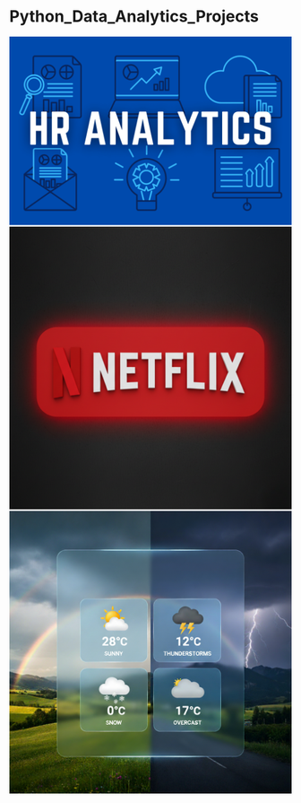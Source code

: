 # Python_Data_Analytics_Projects
![image alt](https://github.com/hussain-data/Python_Data_Analytics_Projects/blob/01b9876623dec5f093d6edf9fbba5b065d758ab8/HR-Analytics.webp)
![image alt](https://github.com/hussain-data/Python_Data_Analytics_Projects/blob/f726ef815b1a7cf880586f8d23e15947ed2db4af/netflix.png)
![image alt](https://github.com/hussain-data/Python_Data_Analytics_Projects/blob/1fb042d6fbe9bc56866f8e472ca01d3fb240f9fa/weather_image.png)
